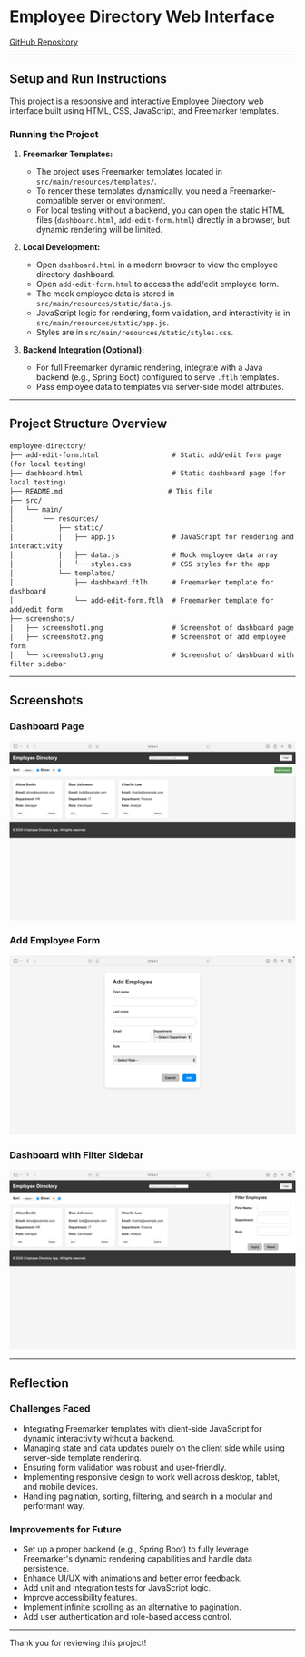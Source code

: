 # Employee Directory Web Interface

[GitHub Repository](https://github.com/sasankkona/employee-directory.git)

---

## Setup and Run Instructions

This project is a responsive and interactive Employee Directory web interface built using HTML, CSS, JavaScript, and Freemarker templates.

### Running the Project

1. **Freemarker Templates:**
   - The project uses Freemarker templates located in `src/main/resources/templates/`.
   - To render these templates dynamically, you need a Freemarker-compatible server or environment.
   - For local testing without a backend, you can open the static HTML files (`dashboard.html`, `add-edit-form.html`) directly in a browser, but dynamic rendering will be limited.

2. **Local Development:**
   - Open `dashboard.html` in a modern browser to view the employee directory dashboard.
   - Open `add-edit-form.html` to access the add/edit employee form.
   - The mock employee data is stored in `src/main/resources/static/data.js`.
   - JavaScript logic for rendering, form validation, and interactivity is in `src/main/resources/static/app.js`.
   - Styles are in `src/main/resources/static/styles.css`.

3. **Backend Integration (Optional):**
   - For full Freemarker dynamic rendering, integrate with a Java backend (e.g., Spring Boot) configured to serve `.ftlh` templates.
   - Pass employee data to templates via server-side model attributes.

---

## Project Structure Overview

```
employee-directory/
├── add-edit-form.html                  # Static add/edit form page (for local testing)
├── dashboard.html                      # Static dashboard page (for local testing)
├── README.md                          # This file
├── src/
│   └── main/
│       └── resources/
│           ├── static/
│           │   ├── app.js              # JavaScript for rendering and interactivity
│           │   ├── data.js             # Mock employee data array
│           │   └── styles.css          # CSS styles for the app
│           └── templates/
│               ├── dashboard.ftlh      # Freemarker template for dashboard
│               └── add-edit-form.ftlh  # Freemarker template for add/edit form
├── screenshots/
│   ├── screenshot1.png                 # Screenshot of dashboard page
│   ├── screenshot2.png                 # Screenshot of add employee form
│   └── screenshot3.png                 # Screenshot of dashboard with filter sidebar
```

---

## Screenshots

### Dashboard Page

![Dashboard](./src/main/screenshots/screenshot1.png)

### Add Employee Form

![Add Employee Form](./src/main/screenshots/screenshot2.png)

### Dashboard with Filter Sidebar

![Filter Sidebar](./src/main/screenshots/screenshot3.png)

---

## Reflection

### Challenges Faced

- Integrating Freemarker templates with client-side JavaScript for dynamic interactivity without a backend.
- Managing state and data updates purely on the client side while using server-side template rendering.
- Ensuring form validation was robust and user-friendly.
- Implementing responsive design to work well across desktop, tablet, and mobile devices.
- Handling pagination, sorting, filtering, and search in a modular and performant way.

### Improvements for Future

- Set up a proper backend (e.g., Spring Boot) to fully leverage Freemarker's dynamic rendering capabilities and handle data persistence.
- Enhance UI/UX with animations and better error feedback.
- Add unit and integration tests for JavaScript logic.
- Improve accessibility features.
- Implement infinite scrolling as an alternative to pagination.
- Add user authentication and role-based access control.

---

Thank you for reviewing this project!
